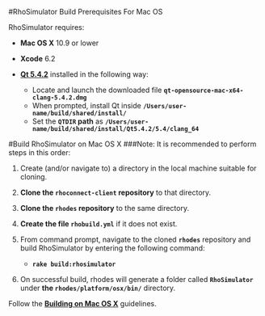 #RhoSimulator Build Prerequisites For Mac OS

RhoSimulator requires: 
* **Mac OS X** 10.9 or lower
* **Xcode** 6.2
* **[Qt 5.4.2](https://download.qt.io/official_releases/qt/5.4/5.4.2/qt-opensource-mac-x64-clang-5.4.2.dmg)** installed in the following way: 

 	- Locate and launch the downloaded file **```qt-opensource-mac-x64-clang-5.4.2.dmg```**
 	- When prompted, install Qt inside **```/Users/user-name/build/shared/install/```**
 	- Set the **```QTDIR``` path** as **```/Users/user-name/build/shared/install/Qt5.4.2/5.4/clang_64```**

#Build RhoSimulator on Mac OS X
###Note: It is recommended to perform steps in this order: 

1. Create (and/or navigate to) a directory in the local machine suitable for cloning. 

2. **Clone the ```rhoconnect-client``` repository** to that directory.

3. **Clone the ```rhodes``` repository** to the same directory. 

4. **Create the file ```rhobuild.yml```** if it does not exist.
   
5. From command prompt, navigate to the cloned **```rhodes```** repository and build RhoSimulator by entering the following command: 

    - **```rake build:rhosimulator```**
     
6. On successful build, rhodes will generate a folder called **```RhoSimulator```** under **the ```rhodes/platform/osx/bin/```** directory.

Follow the **[Building on Mac OS X](https://github.com/rhomobile/rhodes/blob/master/doc/oss/building_on_mac.md)** guidelines.
